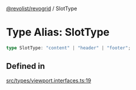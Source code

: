 [@revolist/revogrid](README.md) / SlotType

# Type Alias: SlotType

```ts
type SlotType: "content" | "header" | "footer";
```

## Defined in

[src/types/viewport.interfaces.ts:19](https://github.com/revolist/revogrid/blob/f56bf50e3d2048c8d7f3081240be2216cdbe01d4/src/types/viewport.interfaces.ts#L19)
